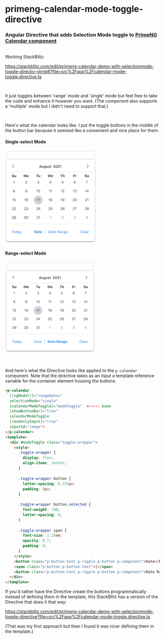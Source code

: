 # primeng-calendar-mode-toggle-directive
### Angular Directive that adds Selection Mode toggle to [PrimeNG Calendar component](https://www.primefaces.org/primeng/showcase/#/calendar)

<br>
Working StackBlitz:

https://stackblitz.com/edit/primeng-calendar-demo-with-selectionmode-toggle-directiv-ytrnb6?file=src%2Fapp%2Fcalendar-mode-toggle.directive.ts

<br>

It just toggles between 'range' mode and 'single' mode but feel free to take the code and enhance it however you want. (The component also supports a 'multiple' mode but I didn't need to support that.)

<br>

Here's what the calendar looks like. I put the toggle buttons in the middle of the button bar because it seemed like a convenient and nice place for them.

#### Single-select Mode

![Calendar in Single-select Mode](/images/mode-date.png?raw=true)

#### Range-select Mode

![Calendar in Range-select Mode](/images/mode-date-range.png?raw=true)

<br>

And here's what the Directive looks like applied to the `p-calendar` component. Note that the directive takes as an input a template reference variable for the container element housing the buttons.

```html
<p-calendar 
  [(ngModel)]="rangeDates"
  selectionMode="single"
  [calendarModeToggle]="modeToggle"  <----- boom
  [showButtonBar]="true"
  calendarModeToggle
  [readonlyInput]="true"
  inputId="range">
</p-calendar>
<template>
  <div #modeToggle class="toggle-wrapper">
    <style>
      .toggle-wrapper {
        display: flex;
        align-items: center;
      }

      .toggle-wrapper button {
        letter-spacing: 0.235px;
        padding: 8px;
      }

      .toggle-wrapper button.selected {
        font-weight: 700;
        letter-spacing: 0;
      }

      .toggle-wrapper span {
        font-size: 1.25em;
        opacity: 0.7;
        padding: 0;
      }
    </style>
    <button class="p-button-text p-ripple p-button p-component">Date</button>
    <span class="p-button p-button-text">|</span>
    <button class="p-button-text p-ripple p-button p-component">Date Range</button>
  </div>
</template>
```

If you'd rather have the Directive create the buttons programmatically instead of defining them in the template, this StackBlitz has a version of the Directive that does it that way:

https://stackblitz.com/edit/primeng-calendar-demo-with-selectionmode-toggle-directive?file=src%2Fapp%2Fcalendar-mode-toggle.directive.ts

(That was my first approach but then I found it was nicer defining them in the template.)
